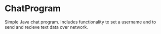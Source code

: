 # ChatProgram

Simple Java chat program. Includes functionality to set a username and to send and recieve text data over network.
